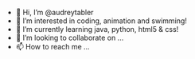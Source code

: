 - 👋 Hi, I’m @audreytabler
- 👀 I’m interested in coding, animation and swimming!
- 🌱 I’m currently learning java, python, html5 & css!
- 💞️ I’m looking to collaborate on ...
- 📫 How to reach me ...

<!---
audreytabler/audreytabler is a ✨ special ✨ repository because its `README.md` (this file) appears on your GitHub profile.
You can click the Preview link to take a look at your changes.
--->
